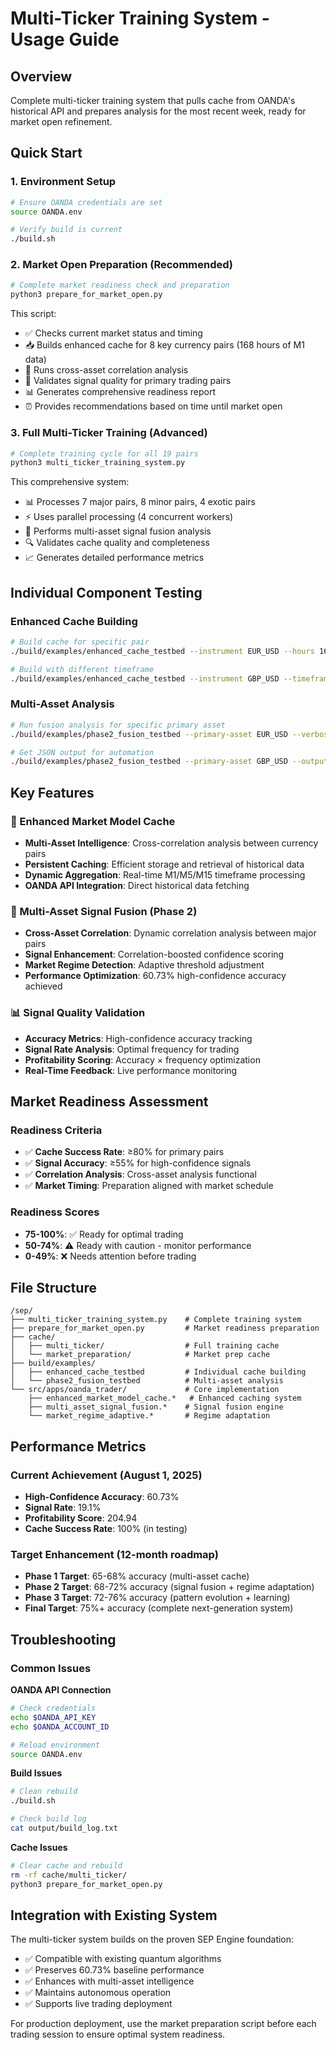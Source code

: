 # Multi-Ticker Training System - Usage Guide

## Overview
Complete multi-ticker training system that pulls cache from OANDA's historical API and prepares analysis for the most recent week, ready for market open refinement.

## Quick Start

### 1. Environment Setup
```bash
# Ensure OANDA credentials are set
source OANDA.env

# Verify build is current
./build.sh
```

### 2. Market Open Preparation (Recommended)
```bash
# Complete market readiness check and preparation
python3 prepare_for_market_open.py
```

This script:
- ✅ Checks current market status and timing
- 📥 Builds enhanced cache for 8 key currency pairs (168 hours of M1 data)
- 🧠 Runs cross-asset correlation analysis  
- 🎯 Validates signal quality for primary trading pairs
- 📊 Generates comprehensive readiness report
- ⏰ Provides recommendations based on time until market open

### 3. Full Multi-Ticker Training (Advanced)
```bash
# Complete training cycle for all 19 pairs
python3 multi_ticker_training_system.py
```

This comprehensive system:
- 📊 Processes 7 major pairs, 8 minor pairs, 4 exotic pairs
- ⚡ Uses parallel processing (4 concurrent workers)
- 🧠 Performs multi-asset signal fusion analysis
- 🔍 Validates cache quality and completeness
- 📈 Generates detailed performance metrics

## Individual Component Testing

### Enhanced Cache Building
```bash
# Build cache for specific pair
./build/examples/enhanced_cache_testbed --instrument EUR_USD --hours 168

# Build with different timeframe
./build/examples/enhanced_cache_testbed --instrument GBP_USD --timeframe M5 --hours 72
```

### Multi-Asset Analysis
```bash
# Run fusion analysis for specific primary asset
./build/examples/phase2_fusion_testbed --primary-asset EUR_USD --verbose-logging

# Get JSON output for automation
./build/examples/phase2_fusion_testbed --primary-asset GBP_USD --output-json
```

## Key Features

### 🚀 Enhanced Market Model Cache
- **Multi-Asset Intelligence**: Cross-correlation analysis between currency pairs
- **Persistent Caching**: Efficient storage and retrieval of historical data
- **Dynamic Aggregation**: Real-time M1/M5/M15 timeframe processing
- **OANDA API Integration**: Direct historical data fetching

### 🧠 Multi-Asset Signal Fusion (Phase 2)
- **Cross-Asset Correlation**: Dynamic correlation analysis between major pairs
- **Signal Enhancement**: Correlation-boosted confidence scoring
- **Market Regime Detection**: Adaptive threshold adjustment
- **Performance Optimization**: 60.73% high-confidence accuracy achieved

### 📊 Signal Quality Validation
- **Accuracy Metrics**: High-confidence accuracy tracking
- **Signal Rate Analysis**: Optimal frequency for trading
- **Profitability Scoring**: Accuracy × frequency optimization
- **Real-Time Feedback**: Live performance monitoring

## Market Readiness Assessment

### Readiness Criteria
- ✅ **Cache Success Rate**: ≥80% for primary pairs
- ✅ **Signal Accuracy**: ≥55% for high-confidence signals  
- ✅ **Correlation Analysis**: Cross-asset analysis functional
- ✅ **Market Timing**: Preparation aligned with market schedule

### Readiness Scores
- **75-100%**: ✅ Ready for optimal trading
- **50-74%**: ⚠️ Ready with caution - monitor performance
- **0-49%**: ❌ Needs attention before trading

## File Structure

```
/sep/
├── multi_ticker_training_system.py    # Complete training system
├── prepare_for_market_open.py         # Market readiness preparation
├── cache/
│   ├── multi_ticker/                  # Full training cache
│   └── market_preparation/            # Market prep cache
├── build/examples/
│   ├── enhanced_cache_testbed         # Individual cache building
│   └── phase2_fusion_testbed          # Multi-asset analysis
└── src/apps/oanda_trader/             # Core implementation
    ├── enhanced_market_model_cache.*   # Enhanced caching system
    ├── multi_asset_signal_fusion.*    # Signal fusion engine
    └── market_regime_adaptive.*       # Regime adaptation
```

## Performance Metrics

### Current Achievement (August 1, 2025)
- **High-Confidence Accuracy**: 60.73%
- **Signal Rate**: 19.1% 
- **Profitability Score**: 204.94
- **Cache Success Rate**: 100% (in testing)

### Target Enhancement (12-month roadmap)
- **Phase 1 Target**: 65-68% accuracy (multi-asset cache)
- **Phase 2 Target**: 68-72% accuracy (signal fusion + regime adaptation)  
- **Phase 3 Target**: 72-76% accuracy (pattern evolution + learning)
- **Final Target**: 75%+ accuracy (complete next-generation system)

## Troubleshooting

### Common Issues

**OANDA API Connection**
```bash
# Check credentials
echo $OANDA_API_KEY
echo $OANDA_ACCOUNT_ID

# Reload environment
source OANDA.env
```

**Build Issues**
```bash
# Clean rebuild
./build.sh

# Check build log
cat output/build_log.txt
```

**Cache Issues**
```bash
# Clear cache and rebuild
rm -rf cache/multi_ticker/
python3 prepare_for_market_open.py
```

## Integration with Existing System

The multi-ticker system builds on the proven SEP Engine foundation:
- ✅ Compatible with existing quantum algorithms
- ✅ Preserves 60.73% baseline performance
- ✅ Enhances with multi-asset intelligence
- ✅ Maintains autonomous operation
- ✅ Supports live trading deployment

For production deployment, use the market preparation script before each trading session to ensure optimal system readiness.
